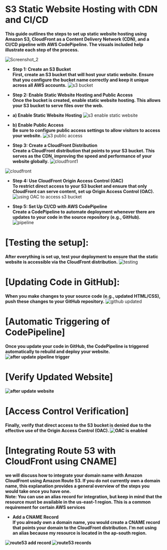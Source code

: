 # S3 Static Website Hosting with CDN and CI/CD
<strong>This guide outlines the steps to set up static website hosting using Amazon S3, CloudFront as a Content Delivery Network (CDN), and a CI/CD pipeline with AWS CodePipeline.
The visuals included help illustrate each step of the process.</strong>

![Screenshot_2](https://github.com/user-attachments/assets/647fbf9e-73b5-42a6-af3a-2d2dbc275234)


- **Step 1: Create an S3 Bucket**<br>
<strong>First, create an S3 bucket that will host your static website. Ensure that you configure the bucket name correctly and keep it unique across all AWS accounts.</strong>
![s3 bucket](https://github.com/user-attachments/assets/c0d207b6-25c1-430b-bba7-7f40d050f4f0)

- **Step 2: Enable Static Website Hosting and Public Access**<br>
<strong> Once the bucket is created, enable static website hosting. This allows your S3 bucket to serve files over the web.</strong>
- **a) Enable Static Website Hosting**
![s3 enable static website](https://github.com/user-attachments/assets/4ffbae5d-540c-4a37-8f40-9ea9b6d0004d)
- **b) Enable Public Access**<br>
<Strong>Be sure to configure public access settings to allow visitors to access your website.</strong>
![s3 public access](https://github.com/user-attachments/assets/3a2437b4-2c19-412e-8970-2d4b65692bf3)

- **Step 3: Create a CloudFront Distribution**<br>
<strong>Create a CloudFront distribution that points to your S3 bucket. This serves as the CDN, improving the speed and performance of your website globally.</strong>
![cloudfront1](https://github.com/user-attachments/assets/9898243f-e760-46e7-8412-4e581b223043)

![cloudfront](https://github.com/user-attachments/assets/9f1309bf-f544-4a4a-ba85-aed82f71331f)

- **Step 4: Use CloudFront Origin Access Control (OAC)** <br>
<strong>To restrict direct access to your S3 bucket and ensure that only CloudFront can serve content, set up Origin Access Control (OAC).</strong>
![using OAC to access s3 bucket](https://github.com/user-attachments/assets/5564f1b5-23b8-42a8-9a10-dde114d98185)

- **Step 5: Set Up CI/CD with AWS CodePipeline**<br>
<strong>Create a CodePipeline to automate deployment whenever there are updates to your code in the source repository (e.g., GitHub).</strong>
![pipeline](https://github.com/user-attachments/assets/c9acf8f2-27b7-42a5-a9c6-a0a878a8b4ca)

# [Testing the setup]:<br>
<strong>After everything is set up, test your deployment to ensure that the static website is accessible via the CloudFront distribution.</strong>
![testing](https://github.com/user-attachments/assets/a6923e9f-6a88-4a56-8511-b6843af10398)

# [Updating Code in GitHub]:
<strong> When you make changes to your source code (e.g., updated HTML/CSS), push these changes to your GitHub repository.</strong>
![github updated](https://github.com/user-attachments/assets/47febda9-8d3f-4950-ac90-f62cfb12d267)

# [Automatic Triggering of CodePipeline]
<strong>Once you update your code in GitHub, the CodePipeline is triggered automatically to rebuild and deploy your website.</strog>
![after update pipeline trigger](https://github.com/user-attachments/assets/60840ea6-5b1e-4815-9131-e96764f811e6)

# [Verify Updated Website]
![after update website](https://github.com/user-attachments/assets/c641cf2e-03f6-40ae-8029-87188088b0a8)

# [Access Control Verification]
<strong>Finally, verify that direct access to the S3 bucket is denied due to the effective use of the Origin Access Control (OAC).</strong>
![OAC is enabled](https://github.com/user-attachments/assets/917a6bc7-d1ac-4014-bc7a-37ee1574420c)

# [Integrating Route 53 with CloudFront using CNAME]
<strong> we will discuss how to integrate your domain name with Amazon CloudFront using Amazon Route 53. If you do not currently own a domain name, this explanation provides a general overview of the steps you would take once you have one.</STRONG><br>
<strong> Note: You can use an alias record for integration, but keep in mind that the resource must be available in the us-east-1 region. This is a common requirement for certain AWS services</strong>

- **Add a CNAME Record**<br>
<strong>If you already own a domain name, you would create a CNAME record that points your domain to the CloudFront distribution. I'm not using an alias because my resource is located in the ap-south region.</strong>

![route53 add record](https://github.com/user-attachments/assets/5dc7f3f7-b9b9-435f-bef7-2897537acecc)
![route53 records](https://github.com/user-attachments/assets/1ba351fb-123d-4a6d-bc31-245dbad14408)

